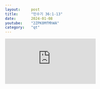 ```yaml
---
layout:     post
title:      "민수기 36:1-13"
date:       2024-01-08
youtube:    "2ZPK0MfMhWA"
category:   "qt"
---
```


<div class="youtube margin-large">
    <iframe src="https://www.youtube.com/embed/2ZPK0MfMhWA" title="YouTube video player" frameborder="0" allow="accelerometer; autoplay; clipboard-write; encrypted-media; gyroscope; picture-in-picture; web-share" allowfullscreen></iframe>
</div>